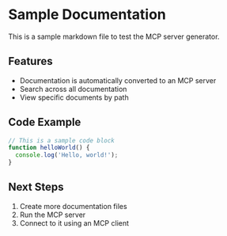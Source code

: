 # Sample Documentation

This is a sample markdown file to test the MCP server generator.

## Features

- Documentation is automatically converted to an MCP server
- Search across all documentation
- View specific documents by path

## Code Example

```javascript
// This is a sample code block
function helloWorld() {
  console.log('Hello, world!');
}
```

## Next Steps

1. Create more documentation files
2. Run the MCP server
3. Connect to it using an MCP client
